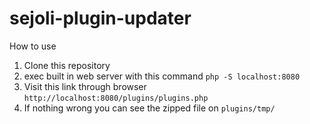 # sejoli-plugin-updater

How to use

1. Clone this repository
2. exec built in web server with this command
```php -S localhost:8080```
3. Visit this link through browser ```http://localhost:8080/plugins/plugins.php```
4. If nothing wrong you can see the zipped file on
```plugins/tmp/```